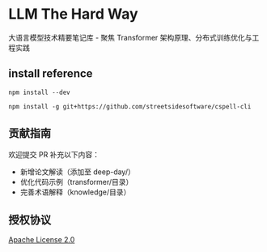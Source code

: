 # LLM The Hard Way

大语言模型技术精要笔记库 - 聚焦 Transformer 架构原理、分布式训练优化与工程实践

## install reference

```
npm install --dev 

npm install -g git+https://github.com/streetsidesoftware/cspell-cli
```

## 贡献指南
欢迎提交 PR 补充以下内容：
- 新增论文解读（添加至 deep-day/）
- 优化代码示例（transformer/目录）
- 完善术语解释（knowledge/目录）

## 授权协议
[Apache License 2.0](LICENSE)